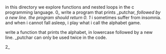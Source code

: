 in this directory we explore functions and nested loops in the c programming language.
0_ write a program that prints  _putchar, _followed by a new line.
	the program should return 0.
1_ i sometimes suffer from insomnia. and when i cannot fall asleep, i play what i call the alphabet game.

write a function that prints the alphabet, in lowercase followed by a new line. _putchar can only be used twice in the code.

2_  
